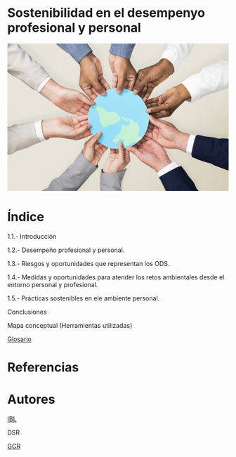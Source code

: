 # Sostenibilidad en el desempenyo profesional y personal

![portada](img/portada.jpg)

# Índice

1.1.- Introducción

1.2.- Desempeño profesional y personal.

1.3.- Riesgos y oportunidades que representan los ODS.

1.4.- Medidas y oportunidades para atender los retos ambientales desde el entorno personal y profesional.

1.5.- Prácticas sostenibles en ele ambiente personal.

Conclusiones

Mapa conceptual (Herramientas utilizadas)

[Glosario](glosario.md)

# Referencias

# Autores

[IBL](https://github.com/IvanBL8/Desempeno-profesional)

DSR

[GCR](https://github.com/Guille98-ASIR/Desempeno-profesional)
